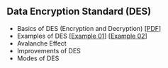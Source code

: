 ## Data Encryption Standard (DES) 

- Basics of DES (Encryption and Decryption) [[PDF]()]
- Examples of DES [[Example 01](https://github.com/MdSiamAnsary/Cyber-Security-Concepts/tree/main/Topic%20Materials/DES/Examples/Example%2001)] [[Example 02](https://github.com/MdSiamAnsary/Cyber-Security-Concepts/tree/main/Topic%20Materials/DES/Examples/Example%2002)]
- Avalanche Effect
- Improvements of DES
- Modes of DES

